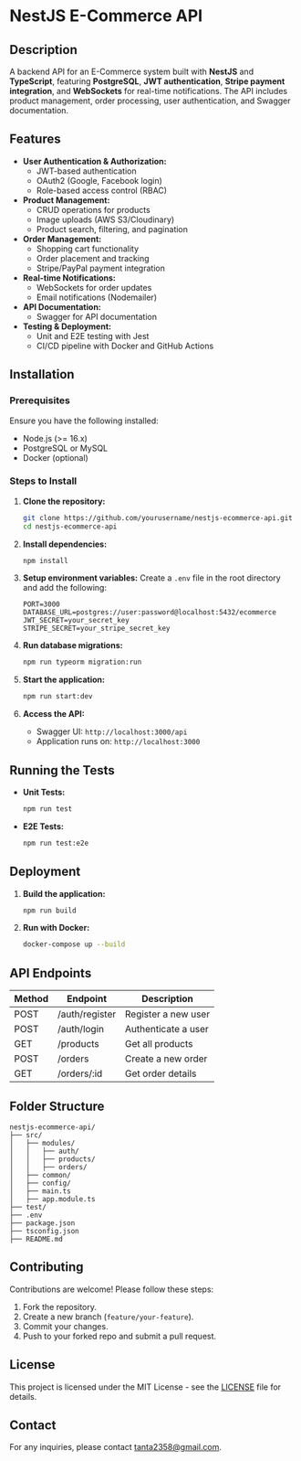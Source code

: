 # NestJS E-Commerce API

## Description
A backend API for an E-Commerce system built with **NestJS** and **TypeScript**, featuring **PostgreSQL**, **JWT authentication**, **Stripe payment integration**, and **WebSockets** for real-time notifications. The API includes product management, order processing, user authentication, and Swagger documentation.

## Features
- **User Authentication & Authorization:**
  - JWT-based authentication
  - OAuth2 (Google, Facebook login)
  - Role-based access control (RBAC)
- **Product Management:**
  - CRUD operations for products
  - Image uploads (AWS S3/Cloudinary)
  - Product search, filtering, and pagination
- **Order Management:**
  - Shopping cart functionality
  - Order placement and tracking
  - Stripe/PayPal payment integration
- **Real-time Notifications:**
  - WebSockets for order updates
  - Email notifications (Nodemailer)
- **API Documentation:**
  - Swagger for API documentation
- **Testing & Deployment:**
  - Unit and E2E testing with Jest
  - CI/CD pipeline with Docker and GitHub Actions

## Installation

### Prerequisites
Ensure you have the following installed:
- Node.js (>= 16.x)
- PostgreSQL or MySQL
- Docker (optional)

### Steps to Install

1. **Clone the repository:**
   ```bash
   git clone https://github.com/yourusername/nestjs-ecommerce-api.git
   cd nestjs-ecommerce-api
   ```

2. **Install dependencies:**
   ```bash
   npm install
   ```

3. **Setup environment variables:**
   Create a `.env` file in the root directory and add the following:
   ```env
   PORT=3000
   DATABASE_URL=postgres://user:password@localhost:5432/ecommerce
   JWT_SECRET=your_secret_key
   STRIPE_SECRET=your_stripe_secret_key
   ```

4. **Run database migrations:**
   ```bash
   npm run typeorm migration:run
   ```

5. **Start the application:**
   ```bash
   npm run start:dev
   ```

6. **Access the API:**
   - Swagger UI: `http://localhost:3000/api`
   - Application runs on: `http://localhost:3000`

## Running the Tests

- **Unit Tests:**
  ```bash
  npm run test
  ```

- **E2E Tests:**
  ```bash
  npm run test:e2e
  ```

## Deployment

1. **Build the application:**
   ```bash
   npm run build
   ```

2. **Run with Docker:**
   ```bash
   docker-compose up --build
   ```

## API Endpoints

| Method | Endpoint        | Description                |
|--------|----------------|----------------------------|
| POST   | /auth/register  | Register a new user        |
| POST   | /auth/login     | Authenticate a user        |
| GET    | /products       | Get all products           |
| POST   | /orders         | Create a new order         |
| GET    | /orders/:id     | Get order details          |

## Folder Structure

```
nestjs-ecommerce-api/
├── src/
│   ├── modules/
│   │   ├── auth/
│   │   ├── products/
│   │   ├── orders/
│   ├── common/
│   ├── config/
│   ├── main.ts
│   ├── app.module.ts
├── test/
├── .env
├── package.json
├── tsconfig.json
├── README.md
```

## Contributing
Contributions are welcome! Please follow these steps:
1. Fork the repository.
2. Create a new branch (`feature/your-feature`).
3. Commit your changes.
4. Push to your forked repo and submit a pull request.

## License
This project is licensed under the MIT License - see the [LICENSE](LICENSE) file for details.

## Contact
For any inquiries, please contact [tanta2358@gmail.com](mailto:tanta2358@gmail.com).

